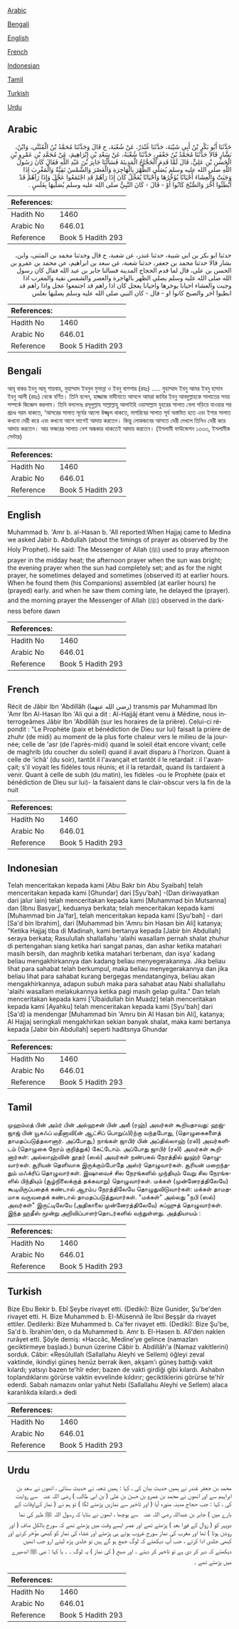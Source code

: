 [Arabic](#arabic)

[Bengali](#bengali)

[English](#english)

[French](#french)

[Indonesian](#indonesian)

[Tamil](#tamil)

[Turkish](#turkish)

[Urdu](#urdu)

## Arabic


<div dir="rtl" lang="ar" style={{fontSize:'larger',backgroundColor:'#f8f9fa',padding:20}}>
حَدَّثَنَا أَبُو بَكْرِ بْنُ أَبِي شَيْبَةَ، حَدَّثَنَا غُنْدَرٌ، عَنْ شُعْبَةَ، ح قَالَ وَحَدَّثَنَا مُحَمَّدُ بْنُ الْمُثَنَّى، وَابْنُ، بَشَّارٍ قَالاَ حَدَّثَنَا مُحَمَّدُ بْنُ جَعْفَرٍ، حَدَّثَنَا شُعْبَةُ، عَنْ سَعْدِ بْنِ إِبْرَاهِيمَ، عَنْ مُحَمَّدِ بْنِ عَمْرِو بْنِ الْحَسَنِ بْنِ عَلِيٍّ، قَالَ لَمَّا قَدِمَ الْحَجَّاجُ الْمَدِينَةَ فَسَأَلْنَا جَابِرَ بْنَ عَبْدِ اللَّهِ فَقَالَ كَانَ رَسُولُ اللَّهِ صلى الله عليه وسلم يُصَلِّي الظُّهْرَ بِالْهَاجِرَةِ وَالْعَصْرَ وَالشَّمْسُ نَقِيَّةٌ وَالْمَغْرِبَ إِذَا وَجَبَتْ وَالْعِشَاءَ أَحْيَانًا يُؤَخِّرُهَا وَأَحْيَانًا يُعَجِّلُ كَانَ إِذَا رَآهُمْ قَدِ اجْتَمَعُوا عَجَّلَ وَإِذَا رَآهُمْ قَدْ أَبْطَئُوا أَخَّرَ وَالصُّبْحَ كَانُوا أَوْ - قَالَ - كَانَ النَّبِيُّ صلى الله عليه وسلم يُصَلِّيهَا بِغَلَسٍ ‏.‏
</div>
<div style={{backgroundColor:'#f8f9fa',padding:20, marginBottom: 10}}><table> <thead> <tr> <th>References:</th> <th></th> </tr> </thead> <tbody><tr><td>Hadith No</td><td>1460</td></tr><tr><td>Arabic No</td><td>646.01</td></tr><tr><td>Reference</td><td>Book 5 Hadith 293</td></tr></tbody></table></div>


<div dir="rtl" lang="ar" style={{fontSize:'larger',backgroundColor:'#f8f9fa',padding:20}}>
حدثنا ابو بكر بن ابي شيبة، حدثنا غندر، عن شعبة، ح قال وحدثنا محمد بن المثنى، وابن، بشار قالا حدثنا محمد بن جعفر، حدثنا شعبة، عن سعد بن ابراهيم، عن محمد بن عمرو بن الحسن بن علي، قال لما قدم الحجاج المدينة فسالنا جابر بن عبد الله فقال كان رسول الله صلى الله عليه وسلم يصلي الظهر بالهاجرة والعصر والشمس نقية والمغرب اذا وجبت والعشاء احيانا يوخرها واحيانا يعجل كان اذا راهم قد اجتمعوا عجل واذا راهم قد ابطيوا اخر والصبح كانوا او - قال - كان النبي صلى الله عليه وسلم يصليها بغلس
</div>
<div style={{backgroundColor:'#f8f9fa',padding:20, marginBottom: 10}}><table> <thead> <tr> <th>References:</th> <th></th> </tr> </thead> <tbody><tr><td>Hadith No</td><td>1460</td></tr><tr><td>Arabic No</td><td>646.01</td></tr><tr><td>Reference</td><td>Book 5 Hadith 293</td></tr></tbody></table></div>

## Bengali


<div dir="ltr" lang="bn" style={{fontSize:'larger',backgroundColor:'#f8f9fa',padding:20}}>
আবূ বাকর ইবনু আবূ শায়বাহ, মুহাম্মাদ ইবনুল মুসান্না ও ইবনু বাশশার (রহঃ) ..... মুহাম্মাদ ইবনু আমর ইবনু হাসান ইবনু আলী (রহঃ) থেকে বর্ণিত। তিনি বলেন, হাজ্জাজ মাদীনাতে আসলে আমরা জাবির ইবনু আবদুল্লাহকে সালাতের সময় সম্পর্কে জিজ্ঞেস করলাম। তিনি বললেনঃ রসূলুল্লাহ সাল্লাল্লাহু আলাইহি ওয়াসাল্লাম যুহরের সালাত বেলা গড়িয়ে যাওয়ার পর প্রচণ্ড গরম থাকতে, ‘আসরের সালাত সূর্যের আলো উজ্জ্বল থাকতে, মাগরিবের সালাত সূর্য অস্তমিত হতে এবং ইশার সালাত কখনো দেরী করে এবং কখনো আগে ভাগেই আদায় করতেন। কিন্তু লোকজনের আসতে দেরী দেখলে তিনিও দেরী করে আদায় করতেন। আর ফজরের সালাত বেশ অন্ধকার থাকতেই আদায় করতেন। (ইসলামী ফাউন্ডেশন ১৩৩৩, ইসলামীক সেন্টার)
</div>
<div style={{backgroundColor:'#f8f9fa',padding:20, marginBottom: 10}}><table> <thead> <tr> <th>References:</th> <th></th> </tr> </thead> <tbody><tr><td>Hadith No</td><td>1460</td></tr><tr><td>Arabic No</td><td>646.01</td></tr><tr><td>Reference</td><td>Book 5 Hadith 293</td></tr></tbody></table></div>

## English


<div dir="ltr" lang="en" style={{fontSize:'larger',backgroundColor:'#f8f9fa',padding:20}}>
Muhammad b. 'Amr b. al-Hasan b. 'All reported:When Hajjaj came to Medina we asked Jabir b. Abdullah (about the timings of prayer as observed by the Holy Prophet). He said: The Messenger of Allah (ﷺ) used to pray afternoon prayer in the midday heat; the afternoon prayer when the sun was bright; the evening prayer when the sun had completely set; and as for the night prayer, he sometimes delayed and sometimes (observed it) at earlier hours. When he found them (his Companions) assembled (at earlier hours) he (prayed) early. and when he saw them coming late, he delayed the (prayer). and the morning prayer the Messenger of Allah (ﷺ) observed in the darkness before dawn
</div>
<div style={{backgroundColor:'#f8f9fa',padding:20, marginBottom: 10}}><table> <thead> <tr> <th>References:</th> <th></th> </tr> </thead> <tbody><tr><td>Hadith No</td><td>1460</td></tr><tr><td>Arabic No</td><td>646.01</td></tr><tr><td>Reference</td><td>Book 5 Hadith 293</td></tr></tbody></table></div>

## French


<div dir="ltr" lang="fr" style={{fontSize:'larger',backgroundColor:'#f8f9fa',padding:20}}>
Récit de Jâbir Ibn 'Abdillâh (رضي الله عنهما) transmis par Muhammad Ibn 'Amr Ibn Al-Hasan Ibn 'Ali qui a dit : Al-Hajjâj étant venu à Médine, nous interrogeâmes Jâbir Ibn 'Abdillâh (sur les horaires de la prière). Celui-ci répondit : "Le Prophète (paix et bénédiction de Dieu sur lui) faisait la prière de zhuhr (de midi) au moment de la plus forte chaleur vers le milieu de la journée; celle de 'asr (de l'après-midi) quand le soleil était encore vivant; celle de maghrib (du coucher du soleil) quand il avait disparu à l'horizon. Quant à celle de 'ichâ' (du soir), tantôt il l'avançait et tantôt il le retardait : il l'avançait; s'il voyait les fidèles tous réunis; et il la retardait, quand ils tardaient à venir. Quant à celle de subh (du matin), les fidèles -ou le Prophète (paix et bénédiction de Dieu sur lui)- la faisaient dans le clair-obscur vers la fin de la nuit
</div>
<div style={{backgroundColor:'#f8f9fa',padding:20, marginBottom: 10}}><table> <thead> <tr> <th>References:</th> <th></th> </tr> </thead> <tbody><tr><td>Hadith No</td><td>1460</td></tr><tr><td>Arabic No</td><td>646.01</td></tr><tr><td>Reference</td><td>Book 5 Hadith 293</td></tr></tbody></table></div>

## Indonesian


<div dir="ltr" lang="id" style={{fontSize:'larger',backgroundColor:'#f8f9fa',padding:20}}>
Telah menceritakan kepada kami [Abu Bakr bin Abu Syaibah] telah menceritakan kepada kami [Ghundar] dari [Syu'bah] -(Dan diriwayatkan dari jalur lain) telah menceritakan kepada kami [Muhammad bin Mutsanna] dan [Ibnu Basyar], keduanya berkata; telah menceritakan kepada kami [Muhammad bin Ja'far], telah menceritakan kepada kami [Syu'bah] - dari [Sa'd bin Ibrahim], dari [Muhammad bin 'Amru bin Hasan bin Ali] katanya; "Ketika Hajjaj tiba di Madinah, kami bertanya kepada [Jabir bin Abdullah] seraya berkata; Rasulullah shallallahu 'alaihi wasallam pernah shalat zhuhur di pertengahan siang ketika hari sangat panas, dan ashar ketika matahari masih bersih, dan maghrib ketika matahari terbenam, dan isya' kadang beliau mengakhirkannya dan kadang beliau menyegerakannya. Jika beliau lihat para sahabat telah berkumpul, maka beliau menyegerakannya dan jika beliau lihat para sahabat kurang bergegas mendatanginya, beliau akan mengakhirkannya, adapun subuh maka para sahabat atau Nabi shallallahu 'alaihi wasallam melakukannya ketika pagi masih gelap gulita." Dan telah menceritakan kepada kami ['Ubaidullah bin Muadz] telah menceritakan kepada kami [Ayahku] telah menceritakan kepada kami [Syu'bah] dari [Sa'd] ia mendengar [Muhammad bin 'Amru bin Al Hasan bin Ali], katanya; Al Hajjaj seringkali mengakhirkan sekian banyak shalat, maka kami bertanya kepada [Jabir bin Abdullah] seperti haditsnya Ghundar
</div>
<div style={{backgroundColor:'#f8f9fa',padding:20, marginBottom: 10}}><table> <thead> <tr> <th>References:</th> <th></th> </tr> </thead> <tbody><tr><td>Hadith No</td><td>1460</td></tr><tr><td>Arabic No</td><td>646.01</td></tr><tr><td>Reference</td><td>Book 5 Hadith 293</td></tr></tbody></table></div>

## Tamil


<div dir="ltr" lang="ta" style={{fontSize:'larger',backgroundColor:'#f8f9fa',padding:20}}>
முஹம்மத் பின் அம்ர் பின் அல்ஹசன் பின் அலீ (ரஹ்) அவர்கள் கூறியதாவது: ஹஜ்ஜாஜ் பின் யூசுஃப் மதீனாவி(ன் ஆட்சிப் பொறுப்பி)ற்கு வந்தபோது, (தொழுகைகளைத் தாமதப்படுத்தலானார். அப்போது,) நாங்கள் ஜாபிர் பின் அப்தில்லாஹ் (ரலி) அவர்களிடம் (தொழுகை நேரம் குறித்துக்) கேட்டோம். அப்போது ஜாபிர் (ரலி) அவர்கள் கூறினார்கள்: அல்லாஹ்வின் தூதர் (ஸல்) அவர்கள் நண்பகல் நேரத்தில் லுஹ்ர் தொழுவார்கள். சூரியன் தெளிவாக இருக்கும்போதே அஸ்ர் தொழுவார்கள். சூரியன் மறைந்ததும் மஃக்ரிப் தொழுவார்கள். இஷாவைச் சில நேரங்களில் முந்தியும் வேறு சில நேரங்களில் பிந்தியும் (சூழ்நிலைக்குத் தக்கவாறு) தொழுவார்கள். மக்கள் (முன்னேரத்திலேயே) கூடியிருப்பதைக் கண்டால் ஆரம்ப நேரத்திலேயே தொழுதுவிடுவார்கள்: மக்கள் தாமதமாக வருவதைக் கண்டால் தாமதப்படுத்துவார்கள். "மக்கள்" அல்லது "நபி (ஸல்) அவர்கள்" இருட்டிலேயே (அதிகாலை முன்னேரத்திலேயே) சுப்ஹுத் தொழுவார்கள். இந்த ஹதீஸ் மூன்று அறிவிப்பாளர்தொடர்களில் வந்துள்ளது. அத்தியாயம் :
</div>
<div style={{backgroundColor:'#f8f9fa',padding:20, marginBottom: 10}}><table> <thead> <tr> <th>References:</th> <th></th> </tr> </thead> <tbody><tr><td>Hadith No</td><td>1460</td></tr><tr><td>Arabic No</td><td>646.01</td></tr><tr><td>Reference</td><td>Book 5 Hadith 293</td></tr></tbody></table></div>

## Turkish


<div dir="ltr" lang="tr" style={{fontSize:'larger',backgroundColor:'#f8f9fa',padding:20}}>
Bize Ebu Bekir b. Ebî Şeybe rivayet etti. (Dediki): Bize Gunider, Şu'be'den rivayet etti. H. Bize Muhammed b. El-Müsennâ ile İbııi Beşşâr da rivayet ettiler. Dedilerki: Bize Muhammed b. Ca'fer rivayet etti. (Dediki): Bize Şu'be, Sa'd b. İbrahim'den, o da Muhammed b. Amr b. El-Hasen b. Alî'den naklen rurâyet etti. Şöyle demiş: «Haccâc, Medine'ye gelince (namazları geciktirmeye başladı.) bunun üzerine Câbir b. Abdillâh'a (Namaz vakitlerini) sorduk. Câbir: «Resûlullah (Sallallahu Aleyhi ve Sellem) öğleyi zeval vaktinde, ikindiyi güneş henüz berrak iken, akşam'ı güneş battığı vakit kılardı; yatsıyı bazen te'hîr eder; bazen de vakti girdiği gibi kılardı. Ashabın toplandıklarını görürse vaktin evvelinde kıldırır; geciktiklerini görürse te'hîr ederdi. Sabah namazını onlar yahut Nebi (Sallallahu Aleyhi ve Sellem) alaca karanlıkda kılardı.» dedi
</div>
<div style={{backgroundColor:'#f8f9fa',padding:20, marginBottom: 10}}><table> <thead> <tr> <th>References:</th> <th></th> </tr> </thead> <tbody><tr><td>Hadith No</td><td>1460</td></tr><tr><td>Arabic No</td><td>646.01</td></tr><tr><td>Reference</td><td>Book 5 Hadith 293</td></tr></tbody></table></div>

## Urdu


<div dir="rtl" lang="ur" style={{fontSize:'larger',backgroundColor:'#f8f9fa',padding:20}}>
محمد بن جعفر غندر نے ہمیں حدیث بیان کی ، کہا : ہمیں شعبہ نے حدیث سنائی ، انھوں نے سعد بن ابراہیم سے اور انھوں نے محمد بن عمرو بن حسن بن علی ( بن ابی طالب ) ‌رضی ‌اللہ ‌عنہ ‌ ‌ سے روایت کی ، کہا : جب حجاج مدینہ منورہ آیا ( اور تاخیر سے نمازیں پڑھنے لگا ) تو ہم نے ( نماز کےاوقات کے بارے میں ) جابر بن عبداللہ ‌رضی ‌اللہ ‌عنہ ‌ ‌ سے پوچھا ، انھوں نے بتایا کہ رسول اللہ ﷺ ظہر کی نما دوپہر کو ( زوال کے فورا بعد ) پڑھتے تھے اور عصر ایسے وقت میں پڑھتے تھے کہ سورج بالکل صاف ( اور روشن ہوتا ) تھا اور مغرب کی نماز سورج غروب ہوتے ہی پڑھتے اور عشاء کی نماز کو کبھی مؤخر کرتے اور کبھی جلدی ادا کرتے ، جب آپ دیکھتے کہ لوگ جمع ہو گے ہیں تو جلدی پڑھ لیتے ارو جب انھیں دیکھتے کہ دیر کر دی ہے تو تاخیر کر دیتے ۔ اور صبح ( کی نماز ) یہ لوگ ۔ ۔ یا کہا : نبی ﷺ اندھیرے میں پڑھتے تھے ۔
</div>
<div style={{backgroundColor:'#f8f9fa',padding:20, marginBottom: 10}}><table> <thead> <tr> <th>References:</th> <th></th> </tr> </thead> <tbody><tr><td>Hadith No</td><td>1460</td></tr><tr><td>Arabic No</td><td>646.01</td></tr><tr><td>Reference</td><td>Book 5 Hadith 293</td></tr></tbody></table></div>